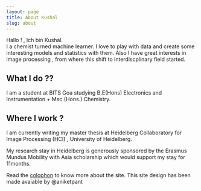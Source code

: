 ```yaml
---
layout: page
title: About Kushal
slug: about
---
```


<div class="media  margin--bottom">
  <!-- <img class="media__img  img--round img--self" src="http://www.gravatar.com/avatar/b6500b41998cd1ed4aa28464ec0118bb?s=150" /> -->
  <div class="media__body">
    <p class="lede">Hallo ! , Ich bin Kushal.<br/>
    I a chemist turned machine learner. I love to play with data and create some interesting models and statistics with them. Also I have great interests in image processing , from where this shift to interdiscplinary field started.
  </div>
</div>

## What I do ??
I am a student at BITS Goa studying B.E(Hons) Electronics and Instrumentation + Msc.(Hons.) Chemistry. 

## Where I work ?
I am currently writing my master thesis at Heidelberg Collaboratory for Image Processing (HCI) , University of Heidelberg.

My research stay in Heidelberg is generously sponsored by the Erasmus Mundus Mobility with Asia scholarship which would support my stay for 11months.


Read the <a href="/colophon">colophon</a> to know more about the site. This site design has been made avaiable by @aniketpant
